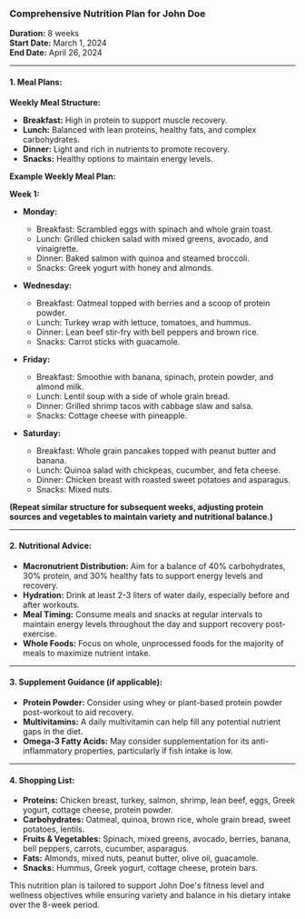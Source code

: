 ### Comprehensive Nutrition Plan for John Doe

**Duration:** 8 weeks  
**Start Date:** March 1, 2024  
**End Date:** April 26, 2024  

---

#### 1. Meal Plans:

**Weekly Meal Structure:**
- **Breakfast:** High in protein to support muscle recovery.
- **Lunch:** Balanced with lean proteins, healthy fats, and complex carbohydrates.
- **Dinner:** Light and rich in nutrients to promote recovery.
- **Snacks:** Healthy options to maintain energy levels.

**Example Weekly Meal Plan:**

**Week 1:**
- **Monday:**
  - Breakfast: Scrambled eggs with spinach and whole grain toast.
  - Lunch: Grilled chicken salad with mixed greens, avocado, and vinaigrette.
  - Dinner: Baked salmon with quinoa and steamed broccoli.
  - Snacks: Greek yogurt with honey and almonds.

- **Wednesday:**
  - Breakfast: Oatmeal topped with berries and a scoop of protein powder.
  - Lunch: Turkey wrap with lettuce, tomatoes, and hummus.
  - Dinner: Lean beef stir-fry with bell peppers and brown rice.
  - Snacks: Carrot sticks with guacamole.

- **Friday:**
  - Breakfast: Smoothie with banana, spinach, protein powder, and almond milk.
  - Lunch: Lentil soup with a side of whole grain bread.
  - Dinner: Grilled shrimp tacos with cabbage slaw and salsa.
  - Snacks: Cottage cheese with pineapple.

- **Saturday:**
  - Breakfast: Whole grain pancakes topped with peanut butter and banana.
  - Lunch: Quinoa salad with chickpeas, cucumber, and feta cheese.
  - Dinner: Chicken breast with roasted sweet potatoes and asparagus.
  - Snacks: Mixed nuts.

**(Repeat similar structure for subsequent weeks, adjusting protein sources and vegetables to maintain variety and nutritional balance.)**

---

#### 2. Nutritional Advice:
- **Macronutrient Distribution:** Aim for a balance of 40% carbohydrates, 30% protein, and 30% healthy fats to support energy levels and recovery.
- **Hydration:** Drink at least 2-3 liters of water daily, especially before and after workouts.
- **Meal Timing:** Consume meals and snacks at regular intervals to maintain energy levels throughout the day and support recovery post-exercise.
- **Whole Foods:** Focus on whole, unprocessed foods for the majority of meals to maximize nutrient intake.

---

#### 3. Supplement Guidance (if applicable):
- **Protein Powder:** Consider using whey or plant-based protein powder post-workout to aid recovery.
- **Multivitamins:** A daily multivitamin can help fill any potential nutrient gaps in the diet.
- **Omega-3 Fatty Acids:** May consider supplementation for its anti-inflammatory properties, particularly if fish intake is low.

---

#### 4. Shopping List:
- **Proteins:** Chicken breast, turkey, salmon, shrimp, lean beef, eggs, Greek yogurt, cottage cheese, protein powder.
- **Carbohydrates:** Oatmeal, quinoa, brown rice, whole grain bread, sweet potatoes, lentils.
- **Fruits & Vegetables:** Spinach, mixed greens, avocado, berries, banana, bell peppers, carrots, cucumber, asparagus.
- **Fats:** Almonds, mixed nuts, peanut butter, olive oil, guacamole.
- **Snacks:** Hummus, Greek yogurt, cottage cheese, protein bars.

This nutrition plan is tailored to support John Doe's fitness level and wellness objectives while ensuring variety and balance in his dietary intake over the 8-week period.